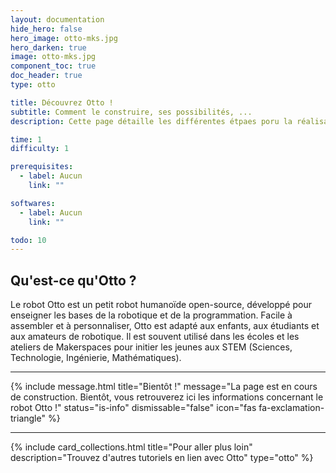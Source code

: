 ```yaml
---
layout: documentation
hide_hero: false
hero_image: otto-mks.jpg
hero_darken: true
image: otto-mks.jpg
component_toc: true
doc_header: true
type: otto

title: Découvrez Otto !
subtitle: Comment le construire, ses possibilités, ...
description: Cette page détaille les différentes étpaes poru la réalisation du robot Otto

time: 1
difficulty: 1

prerequisites:
  - label: Aucun
    link: ""

softwares: 
  - label: Aucun
    link: ""

todo: 10
---
```


## Qu'est-ce qu'Otto ?

Le robot Otto est un petit robot humanoïde open-source, développé pour enseigner les bases de la robotique et de la programmation. Facile à assembler et à personnaliser, Otto est adapté aux enfants, aux étudiants et aux amateurs de robotique. Il est souvent utilisé dans les écoles et les ateliers de Makerspaces pour initier les jeunes aux STEM (Sciences, Technologie, Ingénierie, Mathématiques).

---

{% include message.html title="Bientôt !" message="La page est en cours de construction. Bientôt, vous retrouverez ici les informations concernant le robot Otto !"
status="is-info" dismissable="false" icon="fas fa-exclamation-triangle" %}

---

{%
  include card_collections.html
  title="Pour aller plus loin"
  description="Trouvez d'autres tutoriels en lien avec Otto"
  type="otto"
%}